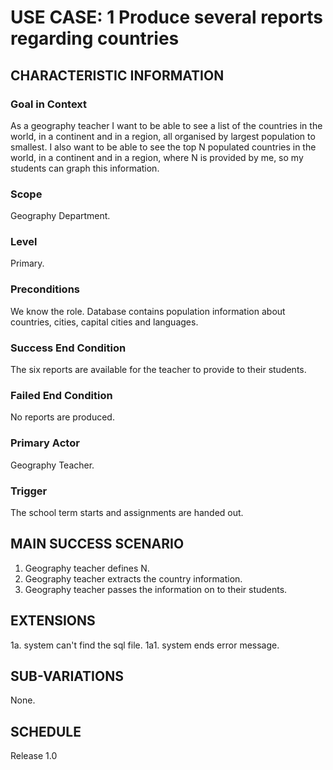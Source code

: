 # USE CASE: 1 Produce several reports regarding countries 

## CHARACTERISTIC INFORMATION

### Goal in Context

As a geography teacher I want to be able to see a list of the countries in the world, in a continent and 
in a region, all organised by largest population to smallest.
I also want to be able to see the top N populated countries in the world, in a 
continent and in a region, where N is provided by me, so my students can graph this information.

### Scope

Geography Department.

### Level

Primary.

### Preconditions

We know the role. Database contains population information about countries, cities, capital cities and languages.

### Success End Condition

The six reports are available for the teacher to provide to their students.

### Failed End Condition

No reports are produced.

### Primary Actor

Geography Teacher.

### Trigger

The school term starts and assignments are handed out.

## MAIN SUCCESS SCENARIO

1. Geography teacher defines N.
2. Geography teacher extracts the country information.
3. Geography teacher passes the information on to their students.

## EXTENSIONS

1a. system can't find the sql file.
    1a1. system ends error message.

## SUB-VARIATIONS

None.

## SCHEDULE

Release 1.0